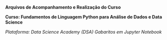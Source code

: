 **Arquivos de Acompanhamento e Realização do Curso**

**Curso: Fundamentos de Linguagem Python para Análise de Dados e Data Science**

*Plataforma: Data Science Academy (DSA)*
*Gabaritos em Jupyter Notebook*
